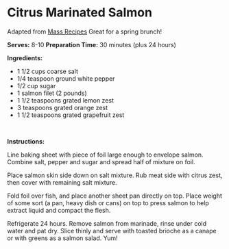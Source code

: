 Citrus Marinated Salmon
=======================

Adapted from [Mass Recipes](http://www.massrecipes.com)
Great for a spring brunch!

**Serves:** 8-10
 **Preparation Time:** 30 minutes (plus 24 hours)

**Ingredients:**

-   1 1/2 cups coarse salt
-   1/4 teaspoon ground white pepper
-   1/2 cup sugar
-   1 salmon filet (2 pounds)
-   1 1/2 teaspoons grated lemon zest
-   3 teaspoons grated orange zest
-   1 1/2 teaspoons grated grapefruit zest

 

**Instructions:**

Line baking sheet with piece of foil large enough to envelope salmon. Combine salt, pepper and sugar and spread half of mixture on foil.

Place salmon skin side down on salt mixture. Rub meat side with citrus zest, then cover with remaining salt mixture.

Fold foil over fish, and place another sheet pan directly on top. Place weight of some sort (a pan, heavy dish or cans) on top to press salmon to help extract liquid and compact the flesh.

Refrigerate 24 hours. Remove salmon from marinade, rinse under cold water and pat dry. Slice thinly and serve with toasted brioche as a canape or with greens as a salmon salad. Yum!
